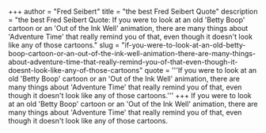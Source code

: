 +++
author = "Fred Seibert"
title = "the best Fred Seibert Quote"
description = "the best Fred Seibert Quote: If you were to look at an old 'Betty Boop' cartoon or an 'Out of the Ink Well' animation, there are many things about 'Adventure Time' that really remind you of that, even though it doesn't look like any of those cartoons."
slug = "if-you-were-to-look-at-an-old-betty-boop-cartoon-or-an-out-of-the-ink-well-animation-there-are-many-things-about-adventure-time-that-really-remind-you-of-that-even-though-it-doesnt-look-like-any-of-those-cartoons"
quote = '''If you were to look at an old 'Betty Boop' cartoon or an 'Out of the Ink Well' animation, there are many things about 'Adventure Time' that really remind you of that, even though it doesn't look like any of those cartoons.'''
+++
If you were to look at an old 'Betty Boop' cartoon or an 'Out of the Ink Well' animation, there are many things about 'Adventure Time' that really remind you of that, even though it doesn't look like any of those cartoons.
